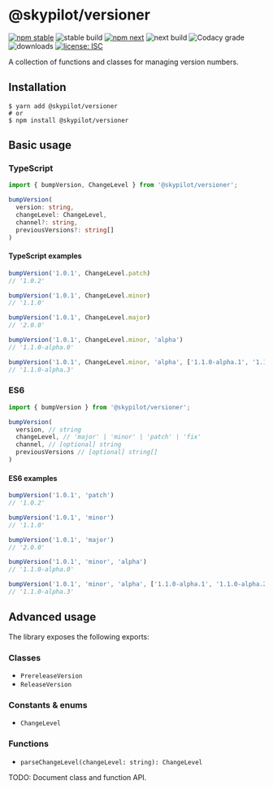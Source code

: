 # @skypilot/versioner

[![npm stable](https://img.shields.io/npm/v/@skypilot/versioner?label=stable)](https://www.npmjs.com/package/@skypilot/versioner)
![stable build](https://img.shields.io/github/workflow/status/skypilot-dev/versioner/Stable%20release?label=stable%20build)
[![npm next](https://img.shields.io/npm/v/@skypilot/versioner/next?label=next)](https://www.npmjs.com/package/@skypilot/versioner)
![next build](https://img.shields.io/github/workflow/status/skypilot-dev/versioner/Prerelease?branch=next&label=next%20build)
![Codacy grade](https://img.shields.io/codacy/grade/e451ed84e1064a72ba1b560ed6d73df7)
![downloads](https://img.shields.io/npm/dm/@skypilot/versioner)
[![license: ISC](https://img.shields.io/badge/license-ISC-blue.svg)](https://opensource.org/licenses/ISC)

A collection of functions and classes for managing version numbers.

## Installation

```console
$ yarn add @skypilot/versioner
# or
$ npm install @skypilot/versioner
```

## Basic usage

### TypeScript

```typescript
import { bumpVersion, ChangeLevel } from '@skypilot/versioner';

bumpVersion(
  version: string,
  changeLevel: ChangeLevel,
  channel?: string,
  previousVersions?: string[]
)
```

#### TypeScript examples

```typescript
bumpVersion('1.0.1', ChangeLevel.patch)
// '1.0.2'

bumpVersion('1.0.1', ChangeLevel.minor)
// '1.1.0'

bumpVersion('1.0.1', ChangeLevel.major)
// '2.0.0'

bumpVersion('1.0.1', ChangeLevel.minor, 'alpha')
// '1.1.0-alpha.0'

bumpVersion('1.0.1', ChangeLevel.minor, 'alpha', ['1.1.0-alpha.1', '1.1.0-alpha.2'])
// '1.1.0-alpha.3'
```

### ES6

```javascript
import { bumpVersion } from '@skypilot/versioner';

bumpVersion(
  version, // string
  changeLevel, // 'major' | 'minor' | 'patch' | 'fix'
  channel, // [optional] string
  previousVersions // [optional] string[]
)
```

#### ES6 examples

```javascript
bumpVersion('1.0.1', 'patch')
// '1.0.2'

bumpVersion('1.0.1', 'minor')
// '1.1.0'

bumpVersion('1.0.1', 'major')
// '2.0.0'

bumpVersion('1.0.1', 'minor', 'alpha')
// '1.1.0-alpha.0'

bumpVersion('1.0.1', 'minor', 'alpha', ['1.1.0-alpha.1', '1.1.0-alpha.2'])
// '1.1.0-alpha.3'
```

## Advanced usage

The library exposes the following exports:

### Classes

- `PrereleaseVersion`
- `ReleaseVersion`

### Constants & enums

- `ChangeLevel`

### Functions

- `parseChangeLevel(changeLevel: string): ChangeLevel`

TODO: Document class and function API.
